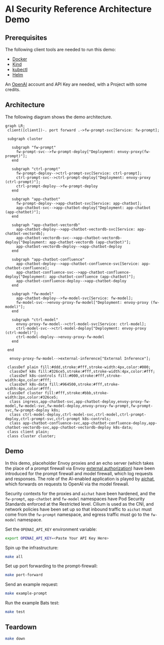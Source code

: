 # AI Security Reference Architecture Demo

## Prerequisites

The following client tools are needed to run this demo:

- [Docker](https://www.docker.com/)
- [Kind](https://kind.sigs.k8s.io/)
- [kubectl](https://kubernetes.io/docs/reference/kubectl/)
- [Helm](https://helm.sh/)

An [OpenAI](https://platform.openai.com/) account and API Key are needed, with a Project with some credits.

## Architecture

The following diagram shows the demo architecture.

```mermaid
graph LR;
 client([client])-. port forward .->fw-prompt-svc[Service: fw-prompt];

 subgraph cluster

   subgraph "fw-prompt"
     fw-prompt-svc-->fw-prompt-deploy["Deployment: envoy-proxy(fw-prompt)"];
   end

   subgraph "ctrl-prompt"
     fw-prompt-deploy-->ctrl-prompt-svc[Service: ctrl-prompt];
     ctrl-prompt-svc-->ctrl-prompt-deploy["Deployment: envoy-proxy (ctrl-prompt)"];
     ctrl-prompt-deploy-->fw-prompt-deploy
   end

   subgraph "app-chatbot"
     fw-prompt-deploy-->app-chatbot-svc[Service: app-chatbot];
     app-chatbot-svc-->app-chatbot-deploy["Deployment: app-chatbot (app-chatbot)"];
   end

   subgraph "app-chatbot-vectordb"
     app-chatbot-deploy-->app-chatbot-vectordb-svc[Service: app-chatbot-vectordb];
     app-chatbot-vectordb-svc-->app-chatbot-vectordb-deploy["Deployment: app-chatbot-vectordb (app-chatbot)"];
     app-chatbot-vectordb-deploy-->app-chatbot-deploy
   end

   subgraph "app-chatbot-confluence"
     app-chatbot-deploy-->app-chatbot-confluence-svc[Service: app-chatbot-confluence];
     app-chatbot-confluence-svc-->app-chatbot-confluence-deploy["Deployment: app-chatbot-confluence (app-chatbot)"];
     app-chatbot-confluence-deploy-->app-chatbot-deploy
   end

   subgraph "fw-model"
     app-chatbot-deploy-->fw-model-svc[Service: fw-model];
     fw-model-svc-->envoy-proxy-fw-model["Deployment: envoy-proxy (fw-model)"];
   end

   subgraph "ctrl-model"
     envoy-proxy-fw-model-->ctrl-model-svc[Service: ctrl-model];
     ctrl-model-svc-->ctrl-model-deploy["Deployment: envoy-proxy (ctrl-model)"];
     ctrl-model-deploy-->envoy-proxy-fw-model
   end

 end

  envoy-proxy-fw-model-->external-inference["External Inference"];

 classDef plain fill:#ddd,stroke:#fff,stroke-width:4px,color:#000;
  classDef k8s fill:#326ce5,stroke:#fff,stroke-width:4px,color:#fff;
  classDef k8s-controls fill:#000,stroke:#fff,stroke-width:4px,color:#fff;
  classDef k8s-data fill:#964500,stroke:#fff,stroke-width:4px,color:#fff;
 classDef cluster fill:#fff,stroke:#bbb,stroke-width:2px,color:#326ce5;
  class ingress,app-chatbot-svc,app-chatbot-deploy,envoy-proxy-fw-model,fw-model-svc,fw-model-deploy,envoy-proxy-fw-prompt,fw-prompt-svc,fw-prompt-deploy k8s;
  class ctrl-model-deploy,ctrl-model-svc,ctrl-model,ctrl-prompt-deploy,ctrl-prompt-svc,ctrl-prompt k8s-controls;
  class app-chatbot-confluence-svc,app-chatbot-confluence-deploy,app-chatbot-vectordb-svc,app-chatbot-vectordb-deploy k8s-data;
 class client plain;
 class cluster cluster;
```

## Demo

In this demo, placeholder Envoy proxies and an echo server (which takes the place of a prompt firewall via Envoy [external authorization](https://www.envoyproxy.io/docs/envoy/latest/configuration/http/http_filters/ext_authz_filter)) have been introduced for the prompt firewall and model firewall, which log requests and responses. The role of the AI-enabled application is played by [aichat](https://github.com/sigoden/aichat), which forwards on requests to OpenAI via the model firewall.

Security contexts for the proxies and `aichat` have been hardened, and the `fw-prompt`, `app-chatbot` and `fw-model` namespaces have Pod Security Standards enforced at the Restricted level. Cilium is used as the CNI, and network policies have been set up so that inbound traffic to `aichat` must come from the `fw-prompt` namespace, and egress traffic must go to the `fw-model` namespace.

Set the `OPENAI_API_KEY` environment variable:

```bash
export OPENAI_API_KEY=<Paste Your API Key Here>
```

Spin up the infrastructure:

```bash
make all
```

Set up port forwarding to the prompt-firewall:

```bash
make port-forward
```

Send an example request:

```bash
make example-prompt
```

Run the example Bats test:

```bash
make test
```

## Teardown

```bash
make down
```
